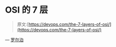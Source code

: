 # OSI 的 7 层

> 原文:[https://devops.com/the-7-layers-of-osi/](https://devops.com/the-7-layers-of-osi/)

— [罗尔泊](https://devops.com/author/breselman/)
